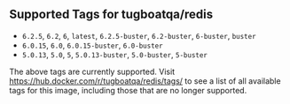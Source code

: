 ## Supported Tags for tugboatqa/redis

* `6.2.5`, `6.2`, `6`, `latest`, `6.2.5-buster`, `6.2-buster`, `6-buster`, `buster`
* `6.0.15`, `6.0`, `6.0.15-buster`, `6.0-buster`
* `5.0.13`, `5.0`, `5`, `5.0.13-buster`, `5.0-buster`, `5-buster`

The above tags are currently supported. Visit https://hub.docker.com/r/tugboatqa/redis/tags/ to see a list of all available tags for this image, including those that are no longer supported.
